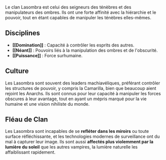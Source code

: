Le clan Lasombra est celui des seigneurs des ténèbres et des manipulateurs des ombres. Ils ont une forte affinité avec la hiérarchie et le pouvoir, tout en étant capables de manipuler les ténèbres elles-mêmes.

## Disciplines

- **[[Domination]]** : Capacité à contrôler les esprits des autres.
- **[[Néant]]** : Pouvoirs liés à la manipulation des ombres et de l'obscurité.
- **[[Puissance]]** : Force surhumaine.


## Culture
Les Lasombra sont souvent des leaders machiavéliques, préférant contrôler les structures de pouvoir, y compris la Camarilla, bien que beaucoup aient rejoint les Anarchs. Ils sont connus pour leur capacité à manipuler les forces obscures à leur avantage, tout en ayant un mépris marqué pour la vie humaine et une vision nihiliste du monde.

## Fléau de Clan
Les Lasombra sont incapables de se **refléter dans les miroirs** ou toute surface réfléchissante, et les technologies modernes de surveillance ont du mal à capturer leur image. Ils sont aussi **affectés plus violemment par la lumière du soleil** que les autres vampires, la lumière naturelle les affaiblissant rapidement.